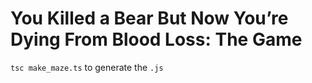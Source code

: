 # You Killed a Bear But Now You’re Dying From Blood Loss: The Game

`tsc make_maze.ts` to generate the `.js`
